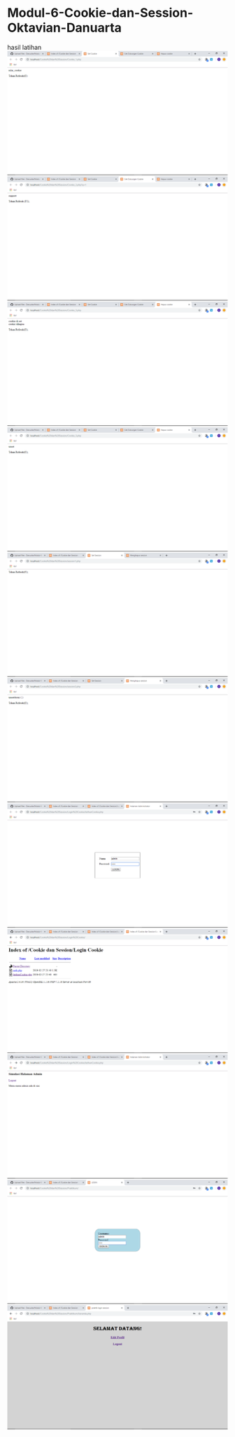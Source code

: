 # Modul-6-Cookie-dan-Session-Oktavian-Danuarta
hasil latihan
![alt text](https://github.com/Danuoke/Modul-6-Cookie-dan-Session-Oktavian-Danuarta/blob/master/Hasil/Screenshot%20(107).png)
![alt text](https://github.com/Danuoke/Modul-6-Cookie-dan-Session-Oktavian-Danuarta/blob/master/Hasil/Screenshot%20(108).png)
![alt text](https://github.com/Danuoke/Modul-6-Cookie-dan-Session-Oktavian-Danuarta/blob/master/Hasil/Screenshot%20(109).png)
![alt text](https://github.com/Danuoke/Modul-6-Cookie-dan-Session-Oktavian-Danuarta/blob/master/Hasil/Screenshot%20(110).png)
![alt text](https://github.com/Danuoke/Modul-6-Cookie-dan-Session-Oktavian-Danuarta/blob/master/Hasil/Screenshot%20(111).png)
![alt text](https://github.com/Danuoke/Modul-6-Cookie-dan-Session-Oktavian-Danuarta/blob/master/Hasil/Screenshot%20(112).png)
![alt text](https://github.com/Danuoke/Modul-6-Cookie-dan-Session-Oktavian-Danuarta/blob/master/Hasil/Screenshot%20(114).png)
![alt text](https://github.com/Danuoke/Modul-6-Cookie-dan-Session-Oktavian-Danuarta/blob/master/Hasil/Screenshot%20(116).png)
![alt text](https://github.com/Danuoke/Modul-6-Cookie-dan-Session-Oktavian-Danuarta/blob/master/Hasil/Screenshot%20(117).png)
![alt text](https://github.com/Danuoke/Modul-6-Cookie-dan-Session-Oktavian-Danuarta/blob/master/Hasil/Screenshot%20(118).png)
![alt text](https://github.com/Danuoke/Modul-6-Cookie-dan-Session-Oktavian-Danuarta/blob/master/Hasil/Screenshot%20(119).png)
